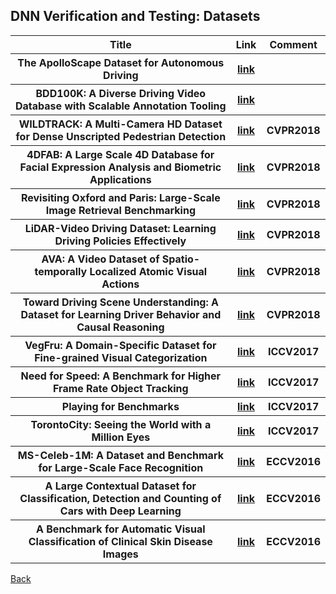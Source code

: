 <head>
  <meta charset="utf-8">

  <meta name="description" content="DNN Verification and Testing: Datasets">
  <meta name="author" content="SitePoint">

  <link rel="stylesheet" href="css/styles.css?v=1.0">

  <!--[if lt IE 9]>
    <script src="https://cdnjs.cloudflare.com/ajax/libs/html5shiv/3.7.3/html5shiv.js"></script>
  <![endif]-->
</head>

<body>
  
  <h2>DNN Verification and Testing: Datasets</h2>
  
<table class="tg">
  <tr>
    <th class="tg-yw4l"> Title </th> 
    <th> Link </th>    
    <th class="tg-yw4l"> Comment </th> 
  </tr>
  
  <tr>
    <th class="tg-yw4l"> The ApolloScape Dataset for Autonomous Driving </th> 
    <th> <a href="https://arxiv.org/abs/1803.06184">link</a> </th>  
    <th class="tg-yw4l">  </th>   
  </tr>

  <tr>
    <th class="tg-yw4l"> BDD100K: A Diverse Driving Video Database with Scalable Annotation Tooling </th> 
    <th> <a href="https://arxiv.org/abs/1805.04687">link</a> </th>  
    <th class="tg-yw4l">  </th>   
  </tr>

  <tr>
    <th class="tg-yw4l"> WILDTRACK: A Multi-Camera HD Dataset for Dense Unscripted Pedestrian Detection </th> 
    <th> <a href="http://openaccess.thecvf.com/content_cvpr_2018/papers/Chavdarova_WILDTRACK_A_Multi-Camera_CVPR_2018_paper.pdf">link</a> </th>  
    <th class="tg-yw4l"> CVPR2018 </th>   
  </tr>

  <tr>
    <th class="tg-yw4l"> 4DFAB: A Large Scale 4D Database for Facial Expression Analysis and Biometric Applications </th> 
    <th> <a href="http://openaccess.thecvf.com/content_cvpr_2018/papers/Cheng_4DFAB_A_Large_CVPR_2018_paper.pdf">link</a> </th>  
    <th class="tg-yw4l"> CVPR2018 </th>   
  </tr>

  <tr>
    <th class="tg-yw4l"> Revisiting Oxford and Paris: Large-Scale Image Retrieval Benchmarking </th> 
    <th> <a href="http://openaccess.thecvf.com/content_cvpr_2018/papers/Radenovic_Revisiting_Oxford_and_CVPR_2018_paper.pdf">link</a> </th>  
    <th class="tg-yw4l"> CVPR2018 </th>   
  </tr>

  <tr>
    <th class="tg-yw4l"> LiDAR-Video Driving Dataset: Learning Driving Policies Effectively </th> 
    <th> <a href="http://openaccess.thecvf.com/content_cvpr_2018/papers/Chen_LiDAR-Video_Driving_Dataset_CVPR_2018_paper.pdf">link</a> </th>  
    <th class="tg-yw4l"> CVPR2018 </th>   
  </tr>

  <tr>
    <th class="tg-yw4l"> AVA: A Video Dataset of Spatio-temporally Localized Atomic Visual Actions </th> 
    <th> <a href="http://openaccess.thecvf.com/content_cvpr_2018/papers/Gu_AVA_A_Video_CVPR_2018_paper.pdf">link</a> </th>  
    <th class="tg-yw4l"> CVPR2018 </th>   
  </tr>

  <tr>
    <th class="tg-yw4l"> Toward Driving Scene Understanding: A Dataset for Learning Driver Behavior and Causal Reasoning </th> 
    <th> <a href="http://openaccess.thecvf.com/content_cvpr_2018/papers/Ramanishka_Toward_Driving_Scene_CVPR_2018_paper.pdf">link</a> </th>  
    <th class="tg-yw4l"> CVPR2018 </th>   
  </tr>

  <tr>
    <th class="tg-yw4l"> VegFru: A Domain-Specific Dataset for Fine-grained Visual Categorization </th> 
    <th> <a href="http://openaccess.thecvf.com/content_ICCV_2017/papers/Hou_VegFru_A_Domain-Specific_ICCV_2017_paper.pdf">link</a> </th>  
    <th class="tg-yw4l"> ICCV2017 </th>   
  </tr>

  <tr>
    <th class="tg-yw4l"> Need for Speed: A Benchmark for Higher Frame Rate Object Tracking </th> 
    <th> <a href="http://openaccess.thecvf.com/content_ICCV_2017/papers/Galoogahi_Need_for_Speed_ICCV_2017_paper.pdf">link</a> </th>  
    <th class="tg-yw4l"> ICCV2017 </th>   
  </tr>

  <tr>
    <th class="tg-yw4l"> Playing for Benchmarks </th> 
    <th> <a href="http://openaccess.thecvf.com/content_ICCV_2017/papers/Richter_Playing_for_Benchmarks_ICCV_2017_paper.pdf">link</a> </th>  
    <th class="tg-yw4l"> ICCV2017 </th>   
  </tr>

  <tr>
    <th class="tg-yw4l"> TorontoCity: Seeing the World with a Million Eyes </th> 
    <th> <a href="http://openaccess.thecvf.com/content_ICCV_2017/papers/Wang_TorontoCity_Seeing_the_ICCV_2017_paper.pdf">link</a> </th>  
    <th class="tg-yw4l"> ICCV2017 </th>   
  </tr>

  <tr>
    <th class="tg-yw4l"> MS-Celeb-1M: A Dataset and Benchmark for Large-Scale Face Recognition </th> 
    <th> <a href="https://link.springer.com/content/pdf/10.1007%2F978-3-319-46487-9_6.pdf">link</a> </th>  
    <th class="tg-yw4l"> ECCV2016 </th>   
  </tr>

  <tr>
    <th class="tg-yw4l"> A Large Contextual Dataset for Classification, Detection and Counting of Cars with Deep Learning </th> 
    <th> <a href="https://link.springer.com/content/pdf/10.1007%2F978-3-319-46487-9_48.pdf">link</a> </th>  
    <th class="tg-yw4l"> ECCV2016 </th>   
  </tr>

  <tr>
    <th class="tg-yw4l"> A Benchmark for Automatic Visual Classification of Clinical Skin Disease Images </th> 
    <th> <a href="https://link.springer.com/content/pdf/10.1007%2F978-3-319-46466-4_13.pdf">link</a> </th>  
    <th class="tg-yw4l"> ECCV2016 </th>   
  </tr>
  
</table>

<a href="https://github.com/TrustAI/Literature-on-DNN-Verification-and-Testing">Back</a>
  
</body>
</html>

